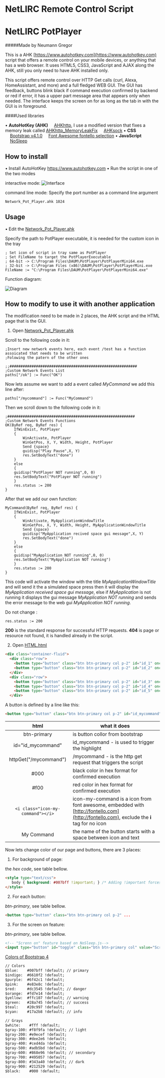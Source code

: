 ﻿# NetLIRC Remote Control Script

# NetLIRC PotPlayer

#####Made by Neumann Gregor

This is a AHK [https://www.autohotkey.com](https://www.autohotkey.com) script that offers a remote control on your mobile devices, or anything that has a web browser. It uses HTML5, CSS3, JavaScript and AJAX along the AHK, still you only need to have AHK installed only.

This script offers remote control over HTTP Get calls (curl, Alexa, HomeAssistant, and more) and a full fledged WEB GUI. The GUI has feedback, buttons blink black if command execution confirmed by backend or red if error, it has a upper part message area that appears only when needed. The interface keeps the screen on for as long as the tab in with the GUI is in foreground.

####Used libraries

• **AutoHotKey (AHK)**
    [AHKhttp](AHKhttp.ahk), I use a modified version that fixes a memory leak called [AHKhttp_MemoryLeakFix](AHKhttp_MemoryLeakFix.ahk)
    [AHKsock](AHKsock.ahk)
• **CSS**
    [Bootstrap v4.1.0](bootstrap.min.css)
    [Font Awesome fontello selection](font-awesome.min-fontello-embedded.css)
• **JavaScript**
    [NoSleep](NoSleep.min.js)

## How to install

• Install AutoHotKey https://www.autohotkey.com
• Run the script in one of the two modes

interactive mode:
![Interface](InterfacePot.PNG)

 command line mode:
Specify the port number as a command line argument
```bash
Network_Pot_Player.ahk 1024
```


## Usage

• Edit the [Network_Pot_Player.ahk](Network_Pot_Player.ahk)

Specify the path to PotPlayer executable, it is needed for the custom icon in the tray

```autohotkey
; Set icon of script in tray same as PotPlayer
; Set FileName to target the PotPlayerExecutable
; 64-bit -> C:\Program Files\DAUM\PotPlayer\PotPlayerMini64.exe
; 32-bit -> C:\Program Files (x86)\DAUM\PotPlayer\PotPlayerMini.exe
FileName := "C:\Program Files\DAUM\PotPlayer\PotPlayerMini64.exe" 
```

Function diagram:

![Diagram](DiagramNetPot.PNG)

## How to modify to use it with another application

The modification need to be made in 2 places, the AHK script and the HTML page that is the GUI.

1. Open [Network_Pot_Player.ahk](Network_Pot_Player.ahk)

Scroll to the following code in it:

```autohotkey
;Insert new network events here, each event /test has a function assoicated that needs to be written
;Folowing the patern of the other ones

;;##########################################################
;Custom Network Events List
paths["/ok"] := Func("OK")
```

Now lets assume we want to add a event called *MyCommand*
we add this line after:

```autohotkey
paths["/mycommand"] := Func("MyCommand")
```

Then we scroll down to the following code in it:

```autohotkey
;##########################################################
;Custom Network Events Functions
OK(ByRef req, ByRef res) {
	IfWinExist, PotPlayer
	{
		WinActivate, PotPlayer
		WinGetPos, X, Y, Width, Height, PotPlayer
		Send {space}
		guidisp("Play Pause",X, Y)
		res.SetBodyText("done")
	}
	else
	{
	guidisp("PotPlayer NOT running",0, 0)
	res.SetBodyText("PotPlayer NOT running")
	}
    res.status := 200
}
```

After that we add our own function:

```autohotkey
MyCommand(ByRef req, ByRef res) {
	IfWinExist, PotPlayer
	{
		WinActivate, MyApplicationWindowTitle
		WinGetPos, X, Y, Width, Height, MyApplicationWindowTitle
		Send {space}
		guidisp("MyApplication recived space gui message",X, Y)
		res.SetBodyText("done")
	}
	else
	{
	guidisp("MyApplication NOT running",0, 0)
	res.SetBodyText("MyApplication NOT running")
	}
    res.status := 200
}
```
This code will activate the window with the title *MyApplicationWindowTitle* and will send it the a simulated space press then it will display the  *MyApplication received space gui message*, else if *MyApplication* is not running it displays the gui message *MyApplication NOT running* and sends the error message to the web gui *MyApplication NOT running*.

Do not change :

```autohotkey
res.status := 200
```

**200** is the standard response for successful HTTP requests.
**404** is page or resource not found, it is handled already in the script.

2. Open [HTML.html](HTML.html)

```html
<div class="container-fluid">
  <div class="row">
    <button type="button" class="btn btn-primary col p-2" id="id_1" onclick='(httpGet("/mute")== "done") ? highlight(id_1,"#000"):highlight(id_1,"#f00");'><i class="icon-volume-off"></i> Mute</button>
    <button type="button" class="btn btn-primary col p-2" id="id_2" onclick='(httpGet("/power")== "done") ? highlight(id_2,"#000"):highlight(id_2,"#f00");'><i class="icon-off"></i> Power</button>
  </div>
  <div class="row">
    <button type="button" class="btn btn-primary col p-2" id="id_3" onclick='(httpGet("/1")== "done") ? highlight(id_3,"#000"):highlight(id_3,"#f00");'><i class="icon-sun"></i> Brightness Reset</button>
    <button type="button" class="btn btn-primary col p-2" id="id_4" onclick='(httpGet("/2")== "done") ? highlight(id_4,"#000"):highlight(id_4,"#f00");'><i class="icon-sun"></i> <i class="icon-minus"></i> Brightness -1%</button>
    <button type="button" class="btn btn-primary col p-2" id="id_5" onclick='(httpGet("/3")== "done") ? highlight(id_5,"#000"):highlight(id_5,"#f00");'><i class="icon-sun"></i> <i class="icon-plus"></i> Brightness +1%</button>
  </div>
```

A button is defined by a line like this:

```html
<button type="button" class="btn btn-primary col p-2" id="id_mycommand" onclick='(httpGet("/mycommand")== "done") ? highlight(id_mycommand,"#000"):highlight(id_mycommand,"#f00");'><i class="icon-my-command"></i> My Command</button>
```

|html|what it does|
|:-:|--|
|btn-primary|is button collor from bootstrap|
|id="id_mycommand"|id_mycommand - is used to trigger the highlight|
|httpGet("/mycommand")|/mycommand - is the http get request that triggers the script|
|#000|black color in hex format for confirmed execution|
|#f00|red color in hex format for confirmed execution|
|`<i class="icon-my-command"></i>`|icon-my-command is a icon from font awesome, embedded with [http://fontello.com](http://fontello.com), exclude the **i** tag for no icon|
|</i> My Command</button>|the name of the button starts with a space between icon and text|

Now lets change color of our page and buttons, there are 3 places:

1. For background of page:

the *hex code*, see table bellow.

```html
<style type="text/css">
   body { background: #007bff !important; } /* Adding !important forces the browser to overwrite the default style applied by Bootstrap btn-primary = #007bff*/
</style>
```

2. For each button:

*btn-primary*, see table bellow.

```html
<button type="button" class="btn btn-primary col p-2" ...
```

3. For the screen on feature:

*btn-primary*, see table bellow.

```html
<!-- "Screnn on" feature based on NoSleep.js-->
<input type="button" id="toggle" class="btn btn-primary col" value="Screen on is disabled" style="font-size : 15px;"/>
```

[Colors of Bootstrap 4](Bootstrap4Colors.txt)

```html
// Colors
$blue:    #007bff !default; // primary
$indigo:  #6610f2 !default;
$purple:  #6f42c1 !default;
$pink:    #e83e8c !default;
$red:     #dc3545 !default; // danger
$orange:  #fd7e14 !default;
$yellow:  #ffc107 !default; // warning
$green:   #28a745 !default; // success
$teal:    #20c997 !default;
$cyan:    #17a2b8 !default; // info

// Grays
$white:    #fff !default;
$gray-100: #f8f9fa !default; // light
$gray-200: #e9ecef !default;
$gray-300: #dee2e6 !default;
$gray-400: #ced4da !default;
$gray-500: #adb5bd !default;
$gray-600: #868e96 !default; // secondary
$gray-700: #495057 !default;
$gray-800: #343a40 !default; // dark
$gray-900: #212529 !default;
$black:    #000 !default;
```

